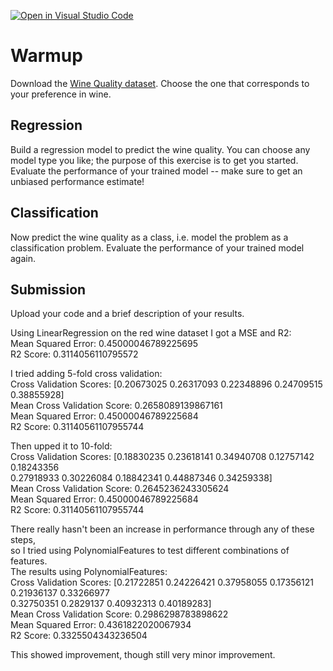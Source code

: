 [![Open in Visual Studio Code](https://classroom.github.com/assets/open-in-vscode-718a45dd9cf7e7f842a935f5ebbe5719a5e09af4491e668f4dbf3b35d5cca122.svg)](https://classroom.github.com/online_ide?assignment_repo_id=11718863&assignment_repo_type=AssignmentRepo)
# Warmup

Download the [Wine Quality
dataset](https://archive-beta.ics.uci.edu/dataset/186/wine+quality). Choose the
one that corresponds to your preference in wine.

## Regression

Build a regression model to predict the wine quality. You can choose any model
type you like; the purpose of this exercise is to get you started. Evaluate the
performance of your trained model -- make sure to get an unbiased performance
estimate!

## Classification

Now predict the wine quality as a class, i.e. model the problem as a
classification problem. Evaluate the performance of your trained model again.

## Submission

Upload your code and a brief description of your results.

Using LinearRegression on the red wine dataset I got a MSE and R2:  
Mean Squared Error: 0.45000046789225695  
R2 Score: 0.3114056110795572  

I tried adding 5-fold cross validation:  
Cross Validation Scores: [0.20673025 0.26317093 0.22348896 0.24709515 0.38855928]  
Mean Cross Validation Score: 0.2658089139867161  
Mean Squared Error: 0.45000046789225684  
R2 Score: 0.31140561107955744  

Then upped it to 10-fold:  
Cross Validation Scores: [0.18830235 0.23618141 0.34940708 0.12757142 0.18243356  
0.27918933 0.30226084 0.18842341 0.44887346 0.34259338]  
Mean Cross Validation Score: 0.2645236243305624  
Mean Squared Error: 0.45000046789225684  
R2 Score: 0.31140561107955744  

There really hasn't been an increase in performance through any of these steps,  
so I tried using PolynomialFeatures to test different combinations of features.  
The results using PolynomialFeatures:  
Cross Validation Scores: [0.21722851 0.24226421 0.37958055 0.17356121 0.21936137 0.33266977  
 0.32750351 0.2829137  0.40932313 0.40189283]  
Mean Cross Validation Score: 0.2986298783898622  
Mean Squared Error: 0.4361822020067934  
R2 Score: 0.3325504343236504  

This showed improvement, though still very minor improvement.

